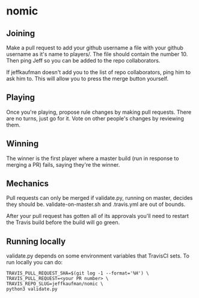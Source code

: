 # nomic

## Joining

Make a pull request to add your github username a file with your github 
username as it's name to players/. The file should contain the number 10.
Then ping Jeff so you can be added to the repo collaborators.

If jeffkaufman doesn't add you to the list of repo collaborators, ping him to
ask him to.  This will allow you to press the merge button yourself.

## Playing

Once you're playing, propose rule changes by making pull requests.  There are
no turns, just go for it.  Vote on other people's changes by reviewing them.

## Winning

The winner is the first player where a master build (run in response
to merging a PR) fails, saying they're the winner.

## Mechanics

Pull requests can only be merged if validate.py, running on master,
decides they should be.  validate-on-master.sh and .travis.yml are out
of bounds.

After your pull request has gotten all of its approvals you'll need to restart
the Travis build before the build will go green.

## Running locally

validate.py depends on some environment variables that TravisCI sets.  To run
locally you can do:

    TRAVIS_PULL_REQUEST_SHA=$(git log -1 --format='%H') \
    TRAVIS_PULL_REQUEST=<your PR number> \
    TRAVIS_REPO_SLUG=jeffkaufman/nomic \
    python3 validate.py
